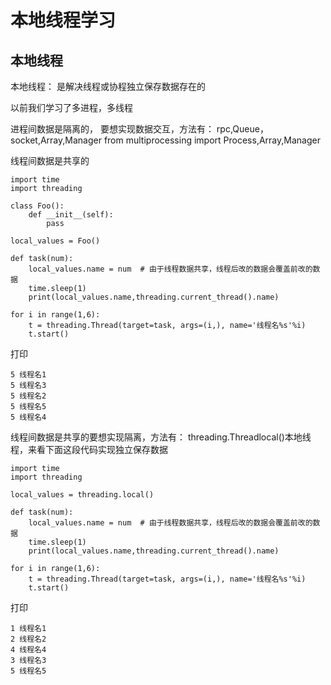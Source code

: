 # 本地线程学习

## 本地线程

本地线程： 是解决线程或协程独立保存数据存在的

以前我们学习了多进程，多线程

进程间数据是隔离的， 要想实现数据交互，方法有： rpc,Queue，socket,Array,Manager
	from multiprocessing import Process,Array,Manager

线程间数据是共享的
```
import time
import threading

class Foo():
    def __init__(self):
        pass

local_values = Foo()

def task(num):
    local_values.name = num  # 由于线程数据共享，线程后改的数据会覆盖前改的数据
    time.sleep(1)
    print(local_values.name,threading.current_thread().name)

for i in range(1,6):
    t = threading.Thread(target=task, args=(i,), name='线程名%s'%i)
    t.start()
```

打印
```
5 线程名1
5 线程名3
5 线程名2
5 线程名5
5 线程名4
```

线程间数据是共享的要想实现隔离，方法有： threading.Threadlocal()本地线程，来看下面这段代码实现独立保存数据
```
import time
import threading

local_values = threading.local()

def task(num):
    local_values.name = num  # 由于线程数据共享，线程后改的数据会覆盖前改的数据
    time.sleep(1)
    print(local_values.name,threading.current_thread().name)

for i in range(1,6):
    t = threading.Thread(target=task, args=(i,), name='线程名%s'%i)
    t.start()
```

打印
```
1 线程名1
2 线程名2
4 线程名4
3 线程名3
5 线程名5
```

